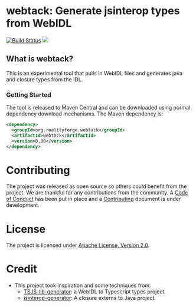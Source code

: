 # webtack: Generate jsinterop types from WebIDL

[![Build Status](https://secure.travis-ci.org/realityforge/webtack.svg?branch=master)](http://travis-ci.org/realityforge/webtack)
[<img src="https://img.shields.io/maven-central/v/org.realityforge.webtack/webtack.svg?label=latest%20release"/>](https://search.maven.org/search?q=g:org.realityforge.webtack%20a:webtack)

## What is webtack?

This is an experimental tool that pulls in WebIDL files and generates java and closure types from the IDL.

### Getting Started

The tool is released to Maven Central and can be downloaded using normal dependency download mechanisms.
The Maven dependency is:

```xml
<dependency>
  <groupId>org.realityforge.webtack</groupId>
  <artifactId>webtack</artifactId>
  <version>0.00</version>
</dependency>
```

# Contributing

The project was released as open source so others could benefit from the project. We are thankful for any
contributions from the community. A [Code of Conduct](CODE_OF_CONDUCT.md) has been put in place and
a [Contributing](CONTRIBUTING.md) document is under development.

# License

The project is licensed under [Apache License, Version 2.0](LICENSE).

# Credit

* This project took inspiration and some techniques from:
    * [TSJS-lib-generator](https://github.com/microsoft/TSJS-lib-generator): a WebIDL to Typescript types project.
    * [jsinterop-generator](https://github.com/google/jsinterop-generator): A closure externs to Java project.
